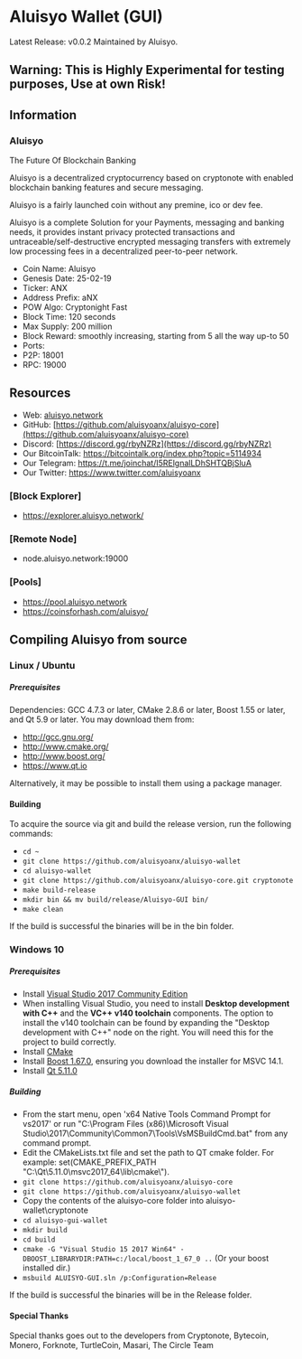 # Aluisyo Wallet (GUI)
Latest Release: v0.0.2
Maintained by Aluisyo.

## Warning: This is Highly Experimental for testing purposes, Use at own Risk!

## Information
### Aluisyo

The Future Of Blockchain Banking

Aluisyo is a decentralized cryptocurrency based on cryptonote with enabled blockchain banking features and secure messaging.

Aluisyo is a fairly launched coin without any premine, ico or dev fee.

Aluisyo is a complete Solution for your Payments, messaging and banking needs, it provides instant privacy protected transactions and untraceable/self-destructive encrypted messaging transfers with extremely low processing fees in a decentralized peer-to-peer network.

- Coin Name: Aluisyo
- Genesis Date: 25-02-19
- Ticker: ANX
- Address Prefix: aNX
- POW Algo: Cryptonight Fast
- Block Time: 120 seconds
- Max Supply: 200 million
- Block Reward: smoothly increasing, starting from 5 all the way up-to 50
- Ports:
- P2P: 18001
- RPC: 19000


## Resources
- Web: [aluisyo.network](https://aluisyo.network/)
- GitHub: [https://github.com/aluisyoanx/aluisyo-core](https://github.com/aluisyoanx/aluisyo-core)
- Discord: [https://discord.gg/rbyNZRz](https://discord.gg/rbyNZRz)
- Our BitcoinTalk: https://bitcointalk.org/index.php?topic=5114934
- Our Telegram: https://t.me/joinchat/I5RElgnalLDhSHTQBjSluA
- Our Twitter: https://www.twitter.com/aluisyoanx

### [Block Explorer] 
- https://explorer.aluisyo.network/

### [Remote Node]
- node.aluisyo.network:19000

### [Pools] 
- https://pool.aluisyo.network
- https://coinsforhash.com/aluisyo/

## Compiling Aluisyo from source

### Linux / Ubuntu

##### Prerequisites

Dependencies: GCC 4.7.3 or later, CMake 2.8.6 or later, Boost 1.55 or later, and Qt 5.9 or later.
You may download them from:

- http://gcc.gnu.org/
- http://www.cmake.org/
- http://www.boost.org/
- https://www.qt.io

Alternatively, it may be possible to install them using a package manager.

#### Building

To acquire the source via git and build the release version, run the following commands:

- `cd ~`
- `git clone https://github.com/aluisyoanx/aluisyo-wallet`
- `cd aluisyo-wallet`
- `git clone https://github.com/aluisyoanx/aluisyo-core.git cryptonote`
- `make build-release`
- `mkdir bin && mv build/release/Aluisyo-GUI bin/`
- `make clean`

If the build is successful the binaries will be in the bin folder.

### Windows 10

##### Prerequisites

- Install [Visual Studio 2017 Community Edition](https://www.visualstudio.com/thank-you-downloading-visual-studio/?sku=Community&rel=15&page=inlineinstall)
- When installing Visual Studio, you need to install **Desktop development with C++** and the **VC++ v140 toolchain** components. The option to install the v140 toolchain can be found by expanding the "Desktop development with C++" node on the right. You will need this for the project to build correctly.
- Install [CMake](https://cmake.org/download/)
- Install [Boost 1.67.0](https://boost.teeks99.com/bin/1.67.0/), ensuring you download the installer for MSVC 14.1.
- Install [Qt 5.11.0](https://www.qt.io/download)

##### Building

- From the start menu, open 'x64 Native Tools Command Prompt for vs2017' or run "C:\Program Files (x86)\Microsoft Visual Studio\2017\Community\Common7\Tools\VsMSBuildCmd.bat" from any command prompt.
- Edit the CMakeLists.txt file and set the path to QT cmake folder. For example: set(CMAKE_PREFIX_PATH "C:\\Qt\\5.11.0\\msvc2017_64\\lib\\cmake\\").
- `git clone https://github.com/aluisyoanx/aluisyo-core`
- `git clone https://github.com/aluisyoanx/aluisyo-wallet`
- Copy the contents of the aluisyo-core folder into aluisyo-wallet\cryptonote
- `cd aluisyo-gui-wallet`
- `mkdir build`
- `cd build`
- `cmake -G "Visual Studio 15 2017 Win64" -DBOOST_LIBRARYDIR:PATH=c:/local/boost_1_67_0 ..` (Or your boost installed dir.)
- `msbuild ALUISYO-GUI.sln /p:Configuration=Release`

If the build is successful the binaries will be in the Release folder.

#### Special Thanks
Special thanks goes out to the developers from Cryptonote, Bytecoin, Monero, Forknote, TurtleCoin, Masari, The Circle Team
